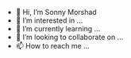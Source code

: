 - 👋 Hi, I’m Sonny Morshad
- 👀 I’m interested in ...
- 🌱 I’m currently learning ...
- 💞️ I’m looking to collaborate on ...
- 📫 How to reach me ...

<!---
sonnytrium/sonnytrium is a ✨ special ✨ repository because its `README.md` (this file) appears on your GitHub profile.
You can click the Preview link to take a look at your changes.
--->        
